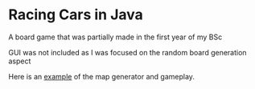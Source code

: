 # Racing Cars in Java
A board game that was partially made in the first year of my BSc

GUI was not included as I was focused on the random board generation aspect

Here is an [example](https://gist.githubusercontent.com/pgram1/d870a6385645bda5dcef913962cd5c0a/raw/ce19c9b3fe286a31b8697c7ad4f3cd3b3bf30bd5/gameplay) of the map generator and gameplay.
